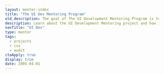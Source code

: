 ```yaml
---
layout: mentor-index
title: "The UI Dev Mentoring Program"
old_description: The goal of The UI Development Mentoring Program is to help everyone become a better UI developer.
description: Learn about the UI Development Mentoring project and how it could help you create high-quality, visually appealing, modern user interfaces.
navTitle: "UI Dev"
type: mentor
tags:
  - projects
  - css
  - audit
ctaApply: true
display: true
date: 2005-04-01
---
```

